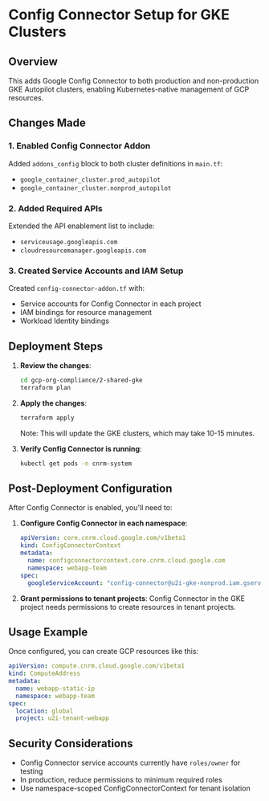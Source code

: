 # Config Connector Setup for GKE Clusters

## Overview
This adds Google Config Connector to both production and non-production GKE Autopilot clusters, enabling Kubernetes-native management of GCP resources.

## Changes Made

### 1. Enabled Config Connector Addon
Added `addons_config` block to both cluster definitions in `main.tf`:
- `google_container_cluster.prod_autopilot`
- `google_container_cluster.nonprod_autopilot`

### 2. Added Required APIs
Extended the API enablement list to include:
- `serviceusage.googleapis.com`
- `cloudresourcemanager.googleapis.com`

### 3. Created Service Accounts and IAM Setup
Created `config-connector-addon.tf` with:
- Service accounts for Config Connector in each project
- IAM bindings for resource management
- Workload Identity bindings

## Deployment Steps

1. **Review the changes**:
   ```bash
   cd gcp-org-compliance/2-shared-gke
   terraform plan
   ```

2. **Apply the changes**:
   ```bash
   terraform apply
   ```
   
   Note: This will update the GKE clusters, which may take 10-15 minutes.

3. **Verify Config Connector is running**:
   ```bash
   kubectl get pods -n cnrm-system
   ```

## Post-Deployment Configuration

After Config Connector is enabled, you'll need to:

1. **Configure Config Connector in each namespace**:
   ```yaml
   apiVersion: core.cnrm.cloud.google.com/v1beta1
   kind: ConfigConnectorContext
   metadata:
     name: configconnectorcontext.core.cnrm.cloud.google.com
     namespace: webapp-team
   spec:
     googleServiceAccount: "config-connector@u2i-gke-nonprod.iam.gserviceaccount.com"
   ```

2. **Grant permissions to tenant projects**:
   Config Connector in the GKE project needs permissions to create resources in tenant projects.

## Usage Example

Once configured, you can create GCP resources like this:

```yaml
apiVersion: compute.cnrm.cloud.google.com/v1beta1
kind: ComputeAddress
metadata:
  name: webapp-static-ip
  namespace: webapp-team
spec:
  location: global
  project: u2i-tenant-webapp
```

## Security Considerations

- Config Connector service accounts currently have `roles/owner` for testing
- In production, reduce permissions to minimum required roles
- Use namespace-scoped ConfigConnectorContext for tenant isolation